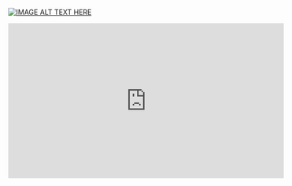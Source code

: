 [![IMAGE ALT TEXT HERE](https://img.youtube.com/vi/qg607zP1V0I/0.jpg)](https://www.youtube.com/watch?v=qg607zP1V0I)
<iframe width="560" height="315"
src="https://www.youtube.com/embed/qg607zP1V0I" 
frameborder="0" 
allow="accelerometer; autoplay; encrypted-media; gyroscope; picture-in-picture" 
allowfullscreen>
</iframe>
<!--
**gezielcarvalho/gezielcarvalho** is a ✨ _special_ ✨ repository because its `README.md` (this file) appears on your GitHub profile.

Here are some ideas to get you started:

- 🔭 I’m currently working on ...
- 🌱 I’m currently learning ...
- 👯 I’m looking to collaborate on ...
- 🤔 I’m looking for help with ...
- 💬 Ask me about ...
- 📫 How to reach me: ...
- 😄 Pronouns: ...
- ⚡ Fun fact: ...
-->
